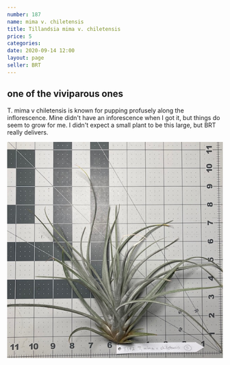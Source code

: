 ```yaml
---
number: 187
name: mima v. chiletensis
title: Tillandsia mima v. chiletensis
price: 5
categories: 
date: 2020-09-14 12:00
layout: page
seller: BRT
---
```

## one of the viviparous ones

T. mima v chiletensis is known for pupping profusely along the inflorescence. Mine didn't have an inforescence when I  got it, but things do seem to grow for me. I didn't expect a small plant to be this large, but BRT really delivers.

!["Tillandsia mima v. chiletensis"](/i/IMG_0975.jpeg "Tillandsia mima v. chiletensis")
